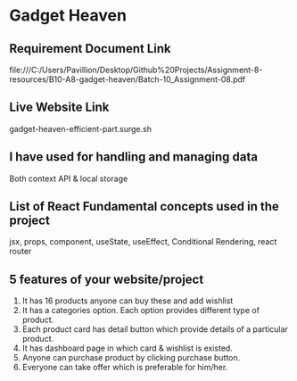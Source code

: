 # Gadget Heaven

## Requirement Document Link
file:///C:/Users/Pavillion/Desktop/Github%20Projects/Assignment-8-resources/B10-A8-gadget-heaven/Batch-10_Assignment-08.pdf

## Live Website Link
gadget-heaven-efficient-part.surge.sh

## I have used for handling and managing data 
Both context API & local storage

## List of React Fundamental concepts used in the project
jsx, props, component, useState, useEffect, Conditional Rendering, react router

## 5 features of your website/project
1. It has 16 products anyone can buy these and add wishlist
2. It has a categories option. Each option provides different type of product.
3. Each product card has detail button which provide details of a particular product.
4. It has dashboard page in which card & wishlist is existed. 
5. Anyone can purchase product by clicking purchase button.
6. Everyone can take offer which is preferable for him/her. 